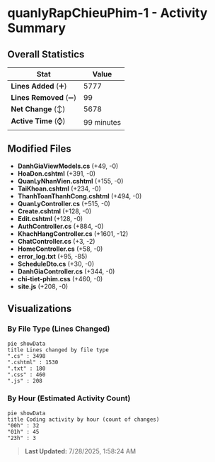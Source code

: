 # quanlyRapChieuPhim-1 - Activity Summary 

## Overall Statistics

| Stat                   | Value                                                             |
| ---------------------- | ----------------------------------------------------------------- |
| **Lines Added** (➕)   | 5777                                          |
| **Lines Removed** (➖) | 99                                        |
| **Net Change** (↕)    | 5678                |
| **Active Time** (⌚)   | 99 minutes |


## Modified Files
- **DanhGiaViewModels.cs** (+49, -0)
- **HoaDon.cshtml** (+391, -0)
- **QuanLyNhanVien.cshtml** (+155, -0)
- **TaiKhoan.cshtml** (+234, -0)
- **ThanhToanThanhCong.cshtml** (+494, -0)
- **QuanLyController.cs** (+515, -0)
- **Create.cshtml** (+128, -0)
- **Edit.cshtml** (+128, -0)
- **AuthController.cs** (+884, -0)
- **KhachHangController.cs** (+1601, -12)
- **ChatController.cs** (+3, -2)
- **HomeController.cs** (+58, -0)
- **error_log.txt** (+95, -85)
- **ScheduleDto.cs** (+30, -0)
- **DanhGiaController.cs** (+344, -0)
- **chi-tiet-phim.css** (+460, -0)
- **site.js** (+208, -0)

## Visualizations

### By File Type (Lines Changed)

```mermaid
pie showData
title Lines changed by file type
".cs" : 3498
".cshtml" : 1530
".txt" : 180
".css" : 460
".js" : 208
```

### By Hour (Estimated Activity Count)

```mermaid
pie showData
title Coding activity by hour (count of changes)
"00h" : 32
"01h" : 45
"23h" : 3
```


> **Last Updated:** 7/28/2025, 1:58:24 AM